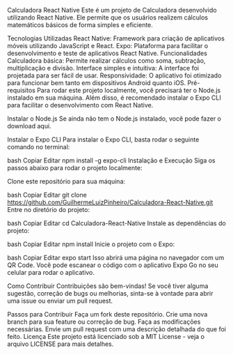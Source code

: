 Calculadora React Native
Este é um projeto de Calculadora desenvolvido utilizando React Native. Ele permite que os usuários realizem cálculos matemáticos básicos de forma simples e eficiente.

Tecnologias Utilizadas
React Native: Framework para criação de aplicativos móveis utilizando JavaScript e React.
Expo: Plataforma para facilitar o desenvolvimento e teste de aplicativos React Native.
Funcionalidades
Calculadora básica: Permite realizar cálculos como soma, subtração, multiplicação e divisão.
Interface simples e intuitiva: A interface foi projetada para ser fácil de usar.
Responsividade: O aplicativo foi otimizado para funcionar bem tanto em dispositivos Android quanto iOS.
Pré-requisitos
Para rodar este projeto localmente, você precisará ter o Node.js instalado em sua máquina. Além disso, é recomendado instalar o Expo CLI para facilitar o desenvolvimento com React Native.

Instalar o Node.js
Se ainda não tem o Node.js instalado, você pode fazer o download aqui.

Instalar o Expo CLI
Para instalar o Expo CLI, basta rodar o seguinte comando no terminal:

bash
Copiar
Editar
npm install -g expo-cli
Instalação e Execução
Siga os passos abaixo para rodar o projeto localmente:

Clone este repositório para sua máquina:

bash
Copiar
Editar
git clone https://github.com/GuilhermeLuizPinheiro/Calculadora-React-Native.git
Entre no diretório do projeto:

bash
Copiar
Editar
cd Calculadora-React-Native
Instale as dependências do projeto:

bash
Copiar
Editar
npm install
Inicie o projeto com o Expo:

bash
Copiar
Editar
expo start
Isso abrirá uma página no navegador com um QR Code. Você pode escanear o código com o aplicativo Expo Go no seu celular para rodar o aplicativo.

Como Contribuir
Contribuições são bem-vindas! Se você tiver alguma sugestão, correção de bugs ou melhorias, sinta-se à vontade para abrir uma issue ou enviar um pull request.

Passos para Contribuir
Faça um fork deste repositório.
Crie uma nova branch para sua feature ou correção de bug.
Faça as modificações necessárias.
Envie um pull request com uma descrição detalhada do que foi feito.
Licença
Este projeto está licenciado sob a MIT License - veja o arquivo LICENSE para mais detalhes.
